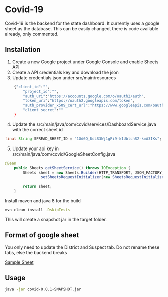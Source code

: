 # Covid-19

Covid-19 is the backend for the state dashboard. It currently uses a google sheet as the database. This can be easily changed, there is code available already, only commented.

## Installation

1. Create a new Google project under Google Console and enable Sheets API
2. Create a API credentials key and download the json
3. Update credentials.json under src/main/resources
```bash
    {"client_id":"",
        "project_id":"",
        "auth_uri":"https://accounts.google.com/o/oauth2/auth",
        "token_uri":"https://oauth2.googleapis.com/token",
        "auth_provider_x509_cert_url":"https://www.googleapis.com/oauth2/v1/certs",
        "client_secret":""
    }
```
4. Update the src/main/java/com/covid/services/DashboardService.java with the correct sheet id
```java
final String SPREAD_SHEET_ID = "1Gd6Q_UdLS3Wj1gPi9-k1UblchS2-kmA3IKs";
```
5. Update your api key in src/main/java/com/covid/GoogleSheetConfig.java
```java
@Bean
	public Sheets getSheetService() throws IOException { 
		Sheets sheet = new Sheets.Builder(HTTP_TRANSPORT, JSON_FACTORY, null).
				setSheetsRequestInitializer(new SheetsRequestInitializer("AIzaSyAsjPQpW2VIss6Q9bLgyg")).build();
		
		return sheet; 
	}
```

Install maven and java 8 for the build

```bash
mvn clean install -DskipTests
```

This will create a snapshot jar in the target folder.

## Format of google sheet

You only need to update the District and Suspect tab. Do not rename these tabs, else the backend breaks

[Sample Sheet](https://docs.google.com/spreadsheets/d/1Wv0dmcVjPM1JjysH73SeoAtkWOJKGSIUkh6-u-IC9Js/edit?usp=sharing)


## Usage

```bash
java -jar covid-0.0.1-SNAPSHOT.jar
```